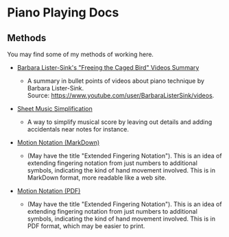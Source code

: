 Piano Playing Docs
==================

Methods
-------

You may find some of my methods of working here.

- [Barbara Lister-Sink's "Freeing the Caged Bird" Videos Summary](barbara-lister-sink-freeing-the-caged-bird-videos-summary.md)

    - A summary in bullet points of videos about piano technique by Barbara Lister-Sink.  
      Source: https://www.youtube.com/user/BarbaraListerSink/videos.  

- [Sheet Music Simplification](sheet-music-simplification.md)

    - A way to simplify musical score by leaving out details and adding accidentals near notes for instance.

- [Motion Notation (MarkDown)](extended-fingering-notation.md)

  - (May have the title "Extended Fingering Notation"). This is an idea of extending fingering notation from just numbers to additional symbols, indicating the kind of hand movement involved. This is in MarkDown format, more readable like a web site.
  
- [Motion Notation (PDF)](extended-fingering-notation.pdf)

  - (May have the title "Extended Fingering Notation"). This is an idea of extending fingering notation from just numbers to additional symbols, indicating the kind of hand movement involved. This is in PDF format, which may be easier to print. 